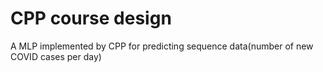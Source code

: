 # CPP course design
A MLP implemented by CPP for predicting sequence data(number of new COVID cases per day)
